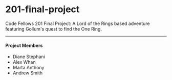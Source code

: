 # 201-final-project
Code Fellows 201 Final Project:
A Lord of the Rings based adventure featuring Gollum's quest to find the One Ring.

---

#### Project Members

- Diane Stephani
- Alex Whan
- Marta Anthony
- Andrew Smith

<!-- test comment -->